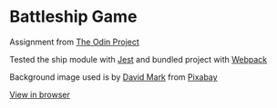 # Battleship Game
Assignment from [The Odin Project](https://www.theodinproject.com/)

Tested the ship module with [Jest](https://jestjs.io/) and bundled project with [Webpack](https://webpack.js.org/)

Background image used is by [David Mark](https://pixabay.com/users/12019-12019/) from [Pixabay](https://pixabay.com/)

[View in browser](https://barrysweeney.github.io/battleship/)

